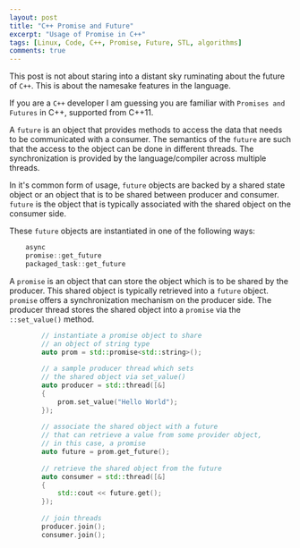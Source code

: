 ```yaml
---
layout: post
title: "C++ Promise and Future"
excerpt: "Usage of Promise in C++"
tags: [Linux, Code, C++, Promise, Future, STL, algorithms]
comments: true
---
```

This post is not about staring into a distant sky ruminating about the future of
``C++``. This is about the namesake features in the language.

If you are a ``C++`` developer I am guessing you are familiar with ``Promises
and Futures`` in C++, supported from C++11.

A ``future`` is an object that provides methods to access the data that needs to be
communicated with a consumer. The semantics of the ``future`` are such that the
access to the object can be done in different threads. The synchronization is
provided by the language/compiler across multiple threads.

In it's common form of usage, ``future`` objects are backed by a shared state
object or an object that is to be shared between producer and consumer.
``future`` is the object that is typically associated with the shared object on
the consumer side.

These ``future`` objects are instantiated in one of the following ways:
```cpp
    async
    promise::get_future
    packaged_task::get_future
```

A ``promise`` is an object that can store the object which is to be shared by
the producer. This shared object is typically retrieved into a ``future``
object. ``promise`` offers a synchronization mechanism on the producer side.
The producer thread stores the shared object into a ``promise`` via the
``::set_value()`` method.

```cpp
	    // instantiate a promise object to share
		// an object of string type
        auto prom = std::promise<std::string>();
        
		// a sample producer thread which sets
		// the shared object via set_value()
        auto producer = std::thread([&]
        {
            prom.set_value("Hello World");
        });
        
		// associate the shared object with a future
		// that can retrieve a value from some provider object,
		// in this case, a promise
        auto future = prom.get_future();
        
		// retrieve the shared object from the future
        auto consumer = std::thread([&]
        {
            std::cout << future.get();
        });
        
		// join threads
        producer.join();
        consumer.join();

```
